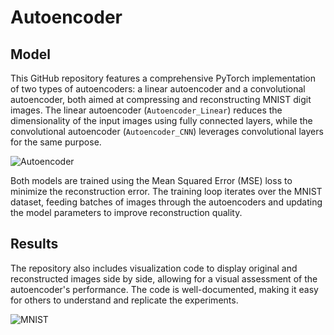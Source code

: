 # Autoencoder
## Model
This GitHub repository features a comprehensive PyTorch implementation of two types of autoencoders: a linear autoencoder and a convolutional autoencoder, both aimed at compressing and reconstructing MNIST digit images. The linear autoencoder (`Autoencoder_Linear`) reduces the dimensionality of the input images using fully connected layers, while the convolutional autoencoder (`Autoencoder_CNN`) leverages convolutional layers for the same purpose.



![Autoencoder](https://github.com/zahraasadi257/Autoencoder/assets/57061013/1cd8bc53-7556-4f5a-872f-e1c0ef8d764e)











Both models are trained using the Mean Squared Error (MSE) loss to minimize the reconstruction error. The training loop iterates over the MNIST dataset, feeding batches of images through the autoencoders and updating the model parameters to improve reconstruction quality.
## Results
The repository also includes visualization code to display original and reconstructed images side by side, allowing for a visual assessment of the autoencoder's performance. The code is well-documented, making it easy for others to understand and replicate the experiments.








![MNIST](https://github.com/zahraasadi257/Autoencoder/assets/57061013/ea8931fe-31fd-4f73-97a9-4faef59df8d3)
















